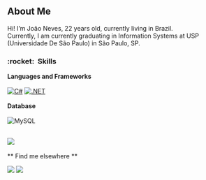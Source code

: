 ## About Me

Hi! I’m João Neves, 22 years old, currently living in Brazil.
<br>
Currently, I am currently graduating in Information Systems at USP (Universidade De São Paulo) in São Paulo, SP.


<h3> :rocket: &nbsp;Skills </h3>

**Languages and Frameworks**
<br>
<br> 
  [![C#](https://img.shields.io/badge/C%23-239120?style=for-the-badge&logo=c-sharp&logoColor=white)](https://docs.microsoft.com/en-us/dotnet/csharp/)
  [![.NET](https://img.shields.io/badge/.NET-512BD4?style=for-the-badge&logo=dot-net&logoColor=white)](https://dotnet.microsoft.com/)
<br>
<br> 
**Database**
<br>
<br> 
  ![MySQL](https://img.shields.io/badge/MySQL-133331?style=for-the-badge&logo=mysql&logoColor=white)
<br>
<br> 


<a href="https://github.com/joaoneves11">
  <img align="center" src="https://github-readme-stats.vercel.app/api/top-langs/?username=joaoneves11&theme=tokyonight&hide_langs_below=1&count_private=true&user=joaoneves11&langs_count=3" />
</a>

<br>
<br> 
** Find me elsewhere **

  <a href = "mailto:joaopedro.n@outlook.com.br" target="_blank"><img src="https://img.shields.io/badge/Microsoft_Outlook-0078D4?style=for-the-badge&logo=microsoft-outlook&logoColor=white" target="_blank"></a>
  <a href="https://www.linkedin.com/in/jo%C3%A3o-neves-42342a199/" target="_blank"><img src="https://img.shields.io/badge/-LinkedIn-%230077B5?style=for-the-badge&logo=linkedin&logoColor=white" target="_blank"></a> 

